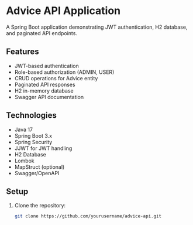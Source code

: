 # Advice API Application

A Spring Boot application demonstrating JWT authentication, H2 database, and paginated API endpoints.

## Features

- JWT-based authentication
- Role-based authorization (ADMIN, USER)
- CRUD operations for Advice entity
- Paginated API responses
- H2 in-memory database
- Swagger API documentation

## Technologies

- Java 17
- Spring Boot 3.x
- Spring Security
- JJWT for JWT handling
- H2 Database
- Lombok
- MapStruct (optional)
- Swagger/OpenAPI

## Setup

1. Clone the repository:
   ```bash
   git clone https://github.com/yourusername/advice-api.git
